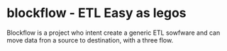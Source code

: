 # blockflow - ETL Easy as legos

Blockflow is a project who intent create a generic ETL sowfware and can move data fron a source to destination, with a three flow.

